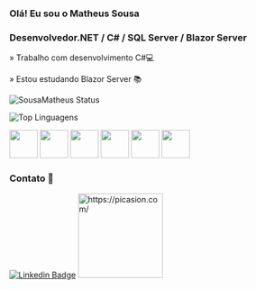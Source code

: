 ### Olá! Eu sou o Matheus Sousa 

### Desenvolvedor.NET / C# / SQL Server / Blazor Server

   » Trabalho com desenvolvimento C#💻
   
   » Estou estudando Blazor Server 📚
   
   ![SousaMatheus Status](https://github-readme-stats.vercel.app/api?username=sousamatheus&show_icons=true&theme=dracula)
   
   ![Top Linguagens](https://github-readme-stats.vercel.app/api/top-langs/?username=sousamatheus&layout=compact&theme=dracula)
   
  
<img width="50px" src="https://cdn.jsdelivr.net/gh/devicons/devicon/icons/csharp/csharp-line.svg" /> <img width="50px" src="https://cdn.jsdelivr.net/gh/devicons/devicon/icons/css3/css3-original-wordmark.svg" /> <img  width="50px" src="https://cdn.jsdelivr.net/gh/devicons/devicon/icons/git/git-original-wordmark.svg" /> <img width="50px" src="https://cdn.jsdelivr.net/gh/devicons/devicon/icons/github/github-original-wordmark.svg" /> <img width="50px" src="https://cdn.jsdelivr.net/gh/devicons/devicon/icons/html5/html5-original.svg" /> <img  width="50px" src="https://cdn.jsdelivr.net/gh/devicons/devicon/icons/javascript/javascript-original.svg" />


   ### Contato 📲
   
[![Linkedin Badge](https://img.shields.io/badge/-LinkedIn-blue?style=flat-square&logo=Linkedin&logoColor=white&link=https://www.linkedin.com/in/matheus-sousa-00193a184/)](https://www.linkedin.com/in/matheus-sousa-00193a184/) <a href="https://picasion.com/"><img src="https://i.picasion.com/pic92/3ba3110571e814f8d900d908aa1de2a0.gif" width="150" height="150" border="0" alt="https://picasion.com/" />

 





   

                           
   
   
   
                                 
